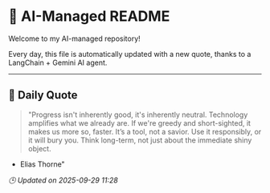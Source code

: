 # 🧠 AI-Managed README

Welcome to my AI-managed repository!

Every day, this file is automatically updated with a new quote, thanks to a LangChain + Gemini AI agent.

---

## 📅 Daily Quote

> "Progress isn't inherently good, it's inherently neutral.
Technology amplifies what we already are.
If we're greedy and short-sighted, it makes us more so, faster.
It’s a tool, not a savior. Use it responsibly, or it will bury you.
Think long-term, not just about the immediate shiny object.
- Elias Thorne"

*🕒 Updated on 2025-09-29 11:28*